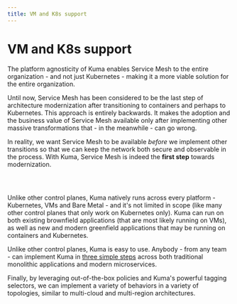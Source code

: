 ```yaml
---
title: VM and K8s support
---
```


# VM and K8s support

The platform agnosticity of Kuma enables Service Mesh to the entire organization - and not just Kubernetes - making it a more viable solution for the entire organization.

Until now, Service Mesh has been considered to be the last step of architecture modernization after transitioning to containers and perhaps to Kubernetes. This approach is entirely backwards. It makes the adoption and the business value of Service Mesh available only after implementing other massive transformations that - in the meanwhile - can go wrong.

In reality, we want Service Mesh to be available *before* we implement other transitions so that we can keep the network both secure and observable in the process. With Kuma, Service Mesh is indeed the **first step** towards modernization.

<center>
<img src="/assets/images/docs/0.5.0/diagram-05.jpg" alt="" style=" padding-top: 20px; padding-bottom: 10px;"/>
</center>

Unlike other control planes, Kuma natively runs across every platform - Kubernetes, VMs and Bare Metal - and it's not limited in scope (like many other control planes that only work on Kubernetes only). Kuma can run on both existing brownfield applications (that are most likely running on VMs), as well as new and modern greenfield applications that may be running on containers and Kubernetes.

Unlike other control planes, Kuma is easy to use. Anybody - from any team - can implement Kuma in [three simple steps](/install/) across both traditional monolithic applications and modern microservices.

Finally, by leveraging out-of-the-box policies and Kuma's powerful tagging selectors, we can implement a variety of behaviors in a variety of topologies, similar to multi-cloud and multi-region architectures.